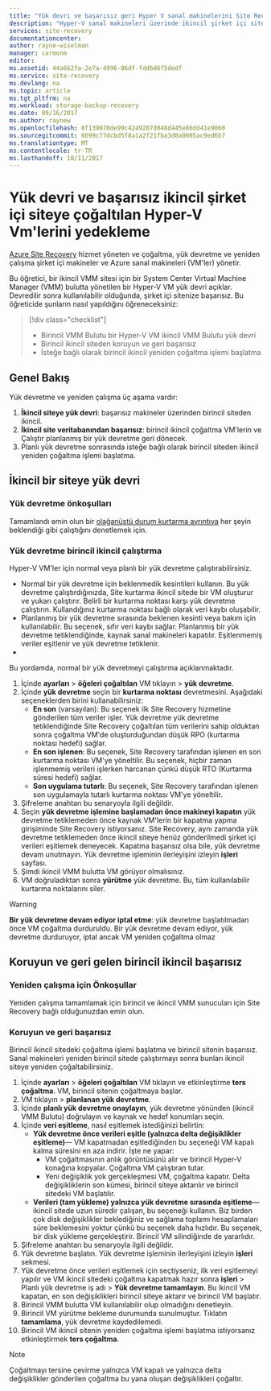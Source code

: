```yaml
---
title: "Yük devri ve başarısız geri Hyper V sanal makinelerini Site Recovery ile ikincil veri merkezine çoğaltılmasını | Microsoft Docs"
description: "Hyper-V sanal makineleri üzerinde ikincil şirket içi sitenize başarısız ve Azure Site Recovery ile birincil siteye geri başarısız öğrenin"
services: site-recovery
documentationcenter: 
author: rayne-wiselman
manager: carmonm
editor: 
ms.assetid: 44a662fa-2e7a-4996-86df-fdd6d6f5dedf
ms.service: site-recovery
ms.devlang: na
ms.topic: article
ms.tgt_pltfrm: na
ms.workload: storage-backup-recovery
ms.date: 09/16/2017
ms.author: raynew
ms.openlocfilehash: 8f139070de99c4249207d048d445e86dd41e9060
ms.sourcegitcommit: 6699c77dcbd5f8a1a2f21fba3d0a0005ac9ed6b7
ms.translationtype: MT
ms.contentlocale: tr-TR
ms.lasthandoff: 10/11/2017
---
```

# <a name="fail-over-and-fail-back-hyper-v-vms-replicated-to-your-secondary-on-premises-site"></a>Yük devri ve başarısız ikincil şirket içi siteye çoğaltılan Hyper-V Vm'lerini yedekleme

[Azure Site Recovery](site-recovery-overview.md) hizmet yöneten ve çoğaltma, yük devretme ve yeniden çalışma şirket içi makineler ve Azure sanal makineleri (VM'ler) yönetir.

Bu öğretici, bir ikincil VMM sitesi için bir System Center Virtual Machine Manager (VMM) bulutta yönetilen bir Hyper-V VM yük devri açıklar. Devredilir sonra kullanılabilir olduğunda, şirket içi sitenize başarısız. Bu öğreticide şunların nasıl yapıldığını öğreneceksiniz:

> [!div class="checklist"]
> * Birincil VMM Bulutu bir Hyper-V VM ikincil VMM Bulutu yük devri
> * Birincil ikincil siteden koruyun ve geri başarısız
> * İsteğe bağlı olarak birincil ikincil yeniden çoğaltma işlemi başlatma

## <a name="overview"></a>Genel Bakış

Yük devretme ve yeniden çalışma üç aşama vardır:

1. **İkincil siteye yük devri**: başarısız makineler üzerinden birincil siteden ikincil.
2. **İkincil site veritabanından başarısız**: birincil ikincil çoğaltma VM'lerin ve Çalıştır planlanmış bir yük devretme geri dönecek.
3. Planlı yük devretme sonrasında isteğe bağlı olarak birincil siteden ikincil yeniden çoğaltma işlemi başlatma.


## <a name="fail-over-to-a-secondary-site"></a>İkincil bir siteye yük devri

### <a name="failover-prerequisites"></a>Yük devretme önkoşulları

Tamamlandı emin olun bir [olağanüstü durum kurtarma ayrıntıya](tutorial-dr-drill-secondary.md) her şeyin beklendiği gibi çalıştığını denetlemek için.


### <a name="run-a-failover-from-primary-to-secondary"></a>Yük devretme birincil ikincil çalıştırma

Hyper-V VM'ler için normal veya planlı bir yük devretme çalıştırabilirsiniz.

- Normal bir yük devretme için beklenmedik kesintileri kullanın. Bu yük devretme çalıştırdığınızda, Site kurtarma ikincil sitede bir VM oluşturur ve yukarı çalıştırır. Belirli bir kurtarma noktası karşı yük devretme çalıştırın. Kullandığınız kurtarma noktası bağlı olarak veri kaybı oluşabilir.
- Planlanmış bir yük devretme sırasında beklenen kesinti veya bakım için kullanılabilir. Bu seçenek, sıfır veri kaybı sağlar. Planlanmış bir yük devretme tetiklendiğinde, kaynak sanal makineleri kapatılır. Eşitlenmemiş veriler eşitlenir ve yük devretme tetiklenir. 
- 
Bu yordamda, normal bir yük devretmeyi çalıştırma açıklanmaktadır.


1. İçinde **ayarları** > **öğeleri çoğaltılan** VM tıklayın > **yük devretme**.
2. İçinde **yük devretme** seçin bir **kurtarma noktası** devretmesini. Aşağıdaki seçeneklerden birini kullanabilirsiniz:
    - **En son** (varsayılan): Bu seçenek ilk Site Recovery hizmetine gönderilen tüm veriler işler. Yük devretme yük devretme tetiklendiğinde Site Recovery çoğaltılan tüm verilerini sahip olduktan sonra çoğaltma VM'de oluşturduğundan düşük RPO (kurtarma noktası hedefi) sağlar.
    - **En son işlenen**: Bu seçenek, Site Recovery tarafından işlenen en son kurtarma noktası VM'ye yöneltilir. Bu seçenek, hiçbir zaman işlenmemiş verileri işlerken harcanan çünkü düşük RTO (Kurtarma süresi hedefi) sağlar.
    - **Son uygulama tutarlı**: Bu seçenek, Site Recovery tarafından işlenen son uygulamayla tutarlı kurtarma noktası VM'ye yöneltilir. 
3. Şifreleme anahtarı bu senaryoyla ilgili değildir.
4. Seçin **yük devretme işlemine başlamadan önce makineyi kapatın** yük devretme tetiklemeden önce kaynak VM'lerin bir kapatma yapma girişiminde Site Recovery istiyorsanız. Site Recovery, aynı zamanda yük devretme tetiklemeden önce ikincil siteye henüz gönderilmedi şirket içi verileri eşitlemek deneyecek. Kapatma başarısız olsa bile, yük devretme devam unutmayın. Yük devretme işleminin ilerleyişini izleyin **işleri** sayfası.
5. Şimdi ikincil VMM bulutta VM görüyor olmalısınız.
6. VM doğruladıktan sonra **yürütme** yük devretme. Bu, tüm kullanılabilir kurtarma noktalarını siler.

> [!WARNING]
> **Bir yük devretme devam ediyor iptal etme**: yük devretme başlatılmadan önce VM çoğaltma durduruldu. Bir yük devretme devam ediyor, yük devretme durduruyor, iptal ancak VM yeniden çoğaltma olmaz  


## <a name="reprotect-and-fail-back-from-secondary-to-primary"></a>Koruyun ve geri gelen birincil ikincil başarısız

### <a name="prerequisites-for-failback"></a>Yeniden çalışma için Önkoşullar

Yeniden çalışma tamamlamak için birincil ve ikincil VMM sunucuları için Site Recovery bağlı olduğunuzdan emin olun.


### <a name="reprotect-and-fail-back"></a>Koruyun ve geri başarısız

Birincil ikincil sitedeki çoğaltma işlemi başlatma ve birincil sitenin başarısız. Sanal makineleri yeniden birincil sitede çalıştırmayı sonra bunları ikincil siteye yeniden çoğaltabilirsiniz.  

1. İçinde **ayarları** > **öğeleri çoğaltılan** VM tıklayın ve etkinleştirme **ters çoğaltma**. VM, birincil sitenin çoğaltmaya başlar.
2. VM tıklayın > **planlanan yük devretme**.
3. İçinde **planlı yük devretme onaylayın**, yük devretme yönünden (ikincil VMM Bulutu) doğrulayın ve kaynak ve hedef konumları seçin. 
4. İçinde **veri eşitleme**, nasıl eşitlemek istediğinizi belirtin:
    - **Yük devretme önce verileri eşitle (yalnızca delta değişiklikler eşitleme)**— VM kapatmadan eşitlediğinden bu seçeneği VM kapalı kalma süresini en aza indirir. İşte ne yapar:
        - VM çoğaltmasının anlık görüntüsünü alır ve birincil Hyper-V konağına kopyalar. Çoğaltma VM çalıştıran tutar.
        - Yeni değişiklik yok gerçekleşmesi VM, çoğaltma kapatır. Delta değişikliklerin son kümesi, birincil siteye aktarılır ve birincil sitedeki VM başlatılır.
    - **Verileri (tam yükleme) yalnızca yük devretme sırasında eşitleme**— ikincil sitede uzun süredir çalışan, bu seçeneği kullanın. Biz birden çok disk değişiklikler beklediğiniz ve sağlama toplamı hesaplamaları süre beklemesini yoktur çünkü bu seçenek daha hızlıdır. Bu seçenek, bir disk yükleme gerçekleştirir. Birincil VM silindiğinde de yararlıdır.
5. Şifreleme anahtarı bu senaryoyla ilgili değildir.
6. Yük devretme başlatın. Yük devretme işleminin ilerleyişini izleyin **işleri** sekmesi.
7. Yük devretme önce verileri eşitlemek için seçtiyseniz, ilk veri eşitlemeyi yapılır ve VM ikincil sitedeki çoğaltma kapatmak hazır sonra **işleri** > Planlı yük devretme iş adı >  **Yük devretme tamamlayın**. Bu ikincil VM kapatan, en son değişiklikleri birincil siteye aktarır ve birincil VM başlatır.
8. Birincil VMM bulutta VM kullanılabilir olup olmadığını denetleyin.
9. Birincil VM yürütme bekleme durumunda sunulmuştur. Tıklatın **tamamlama**, yük devretme kaydedilemedi.
10. Birincil VM ikincil sitenin yeniden çoğaltma işlemi başlatma istiyorsanız etkinleştirmek **ters çoğaltma**.


> [!NOTE]
> Çoğaltmayı tersine çevirme yalnızca VM kapalı ve yalnızca delta değişiklikler gönderilen çoğaltma bu yana oluşan değişiklikleri çoğaltır.

